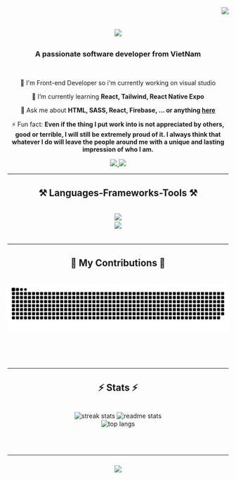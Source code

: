 <img align="right" src="https://visitor-badge.laobi.icu/badge?page_id=salesp07.salesp07" />
<h1 align="center">
    <img src="https://readme-typing-svg.herokuapp.com/?font=Righteous&size=35&center=true&vCenter=true&width=500&height=70&duration=4000&lines=Hi+There!+👋;+I'm+Huu+Trung!;" />
</h1>

<h3 align="center">A passionate software developer from VietNam </h3>

<br/>

<div align="center">
 
 🔭 I'm Front-end Developer so i'm currently working on visual studio
 
 🌱 I’m currently learning **React, Tailwind, React Native Expo**

 💬 Ask me about **HTML, SASS, React, Firebase, ... or anything [here](https://github.com/Doanhuutrung)**
 
 ⚡ Fun fact: **Even if the thing I put work into is not appreciated by others, good or terrible, I will still be extremely proud of it. I always think that whatever I do will leave the people around me with a unique and lasting impression of who I am.**
 
 </div>
 
<div align="center"> 
  <a href="mailto:huutrungdoan2107@gmail.com">
    <img src="https://img.shields.io/badge/Gmail-333333?style=for-the-badge&logo=gmail&logoColor=red" />
  </a>
  <a href="https://www.linkedin.com/in/%C4%91o%C3%A0n-h%E1%BB%AFu-trung-5b150128a" target="_blank">
    <img src="https://img.shields.io/badge/LinkedIn-0077B5?style=for-the-badge&logo=linkedin&logoColor=white" target="_blank" />
  </a>
</div>

 <hr/>
 
<h2 align="center">⚒️ Languages-Frameworks-Tools ⚒️</h2>
<br/>
<div align="center">
    <img src="https://skillicons.dev/icons?i=html,github,css,javascript,typescript,sass,firebase,php,c,java" /><br>
    <img src="https://skillicons.dev/icons?i=react,tailwind,bootstrap,mui,mysql,flask,adobe,vscode,figma,git" />
</div>

<br/>
<hr/>

<div align="center">
  <h2>🐍 My Contributions 🐍</h2>
  <br>
  <img alt="snake eating my contributions" src="https://raw.githubusercontent.com/salesp07/salesp07/output/github-contribution-grid-snake.svg" />
  
  <br/><br/><br/>
</div>

<hr/>

<h2 align="center">⚡ Stats ⚡</h2>
<br>
<div align=center>
  <img width=390 src="http://github-readme-streak-stats.herokuapp.com/?user=Doanhuutrung&theme=radical&hide_border=true" alt="streak stats"/>
  <img width=390 src="https://github-readme-stats.vercel.app/api?Doanhuutrung=anuraghazra&show_icons=true&theme=radical" alt="readme stats" />
  <br/>
  <img width=325 align="center" src="https://github-readme-stats.vercel.app/api/top-langs/?username=anuraghazra&layout=donut" alt="top langs" />
</div>

<br/><br/>
<hr/>

<h3 align="center">
    <img src="https://readme-typing-svg.herokuapp.com/?font=Righteous&size=25&center=true&vCenter=true&width=500&height=70&duration=4000&lines=Thanks+for+visiting!+✌️;+Shoot+me+a+message+on+Linkedin!;I'm+always+down+to+collab+:)">
</h3>

<br/>

